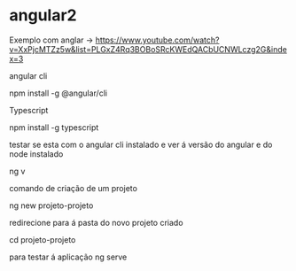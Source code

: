 # angular2


Exemplo com anglar ->
https://www.youtube.com/watch?v=XxPjcMTZz5w&list=PLGxZ4Rq3BOBoSRcKWEdQACbUCNWLczg2G&index=3


angular cli

npm install -g @angular/cli

Typescript

npm install -g typescript

testar se esta com o angular cli instalado e ver á versão do angular e do node instalado

ng v

comando de criação de um projeto

ng new projeto-projeto

redirecione para á pasta do novo projeto criado

cd projeto-projeto

para testar á aplicação
ng serve
